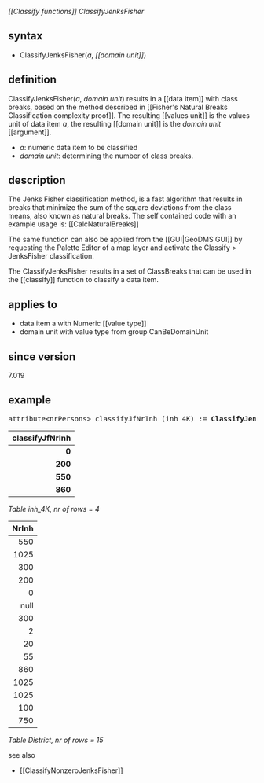 *[[Classify functions]] ClassifyJenksFisher*

## syntax

- ClassifyJenksFisher(*a*, *[[domain unit]]*)

## definition

ClassifyJenksFisher(*a*, *domain unit*) results in a [[data item]] with class breaks, based on the method described in [[Fisher's Natural Breaks Classification complexity proof]].
The resulting [[values unit]] is the values unit of data item *a*, the resulting [[domain unit]] is the *domain unit* [[argument]].

- *a*: numeric data item to be classified
- *domain unit*: determining the number of class breaks.

## description

The Jenks Fisher classification method, is a fast algorithm that results in breaks that minimize the sum of the square deviations from the class means, also known as natural breaks. The self contained code with an example usage is:
[[CalcNaturalBreaks]]

The same function can also be applied from the [[GUI|GeoDMS GUI]] by requesting the Palette Editor of a map layer and activate the Classify > JenksFisher classification.

The ClassifyJenksFisher results in a set of ClassBreaks that can be used in the [[classify]] function to classify a data item.

## applies to

- data item a with Numeric [[value type]]
- domain unit with value type from group CanBeDomainUnit

## since version

7.019

## example

<pre>
attribute&lt;nrPersons&gt; classifyJfNrInh (inh_4K) := <B>ClassifyJenksFisher(</B>NrInh, inh_4K<B>)</B>;
</pre>

| **classifyJfNrInh** |
|--------------------:|
| **0**               |
| **200**             |
| **550**             |
| **860**             |

*Table inh_4K, nr of rows = 4*


| NrInh |
|------:|
| 550   |
| 1025  |
| 300   |
| 200   |
| 0     |
| null  |
| 300   |
| 2     |
| 20    |
| 55    |
| 860   |
| 1025  |
| 1025  |
| 100   |
| 750   |

*Table District, nr of rows = 15*

see also
- [[ClassifyNonzeroJenksFisher]]